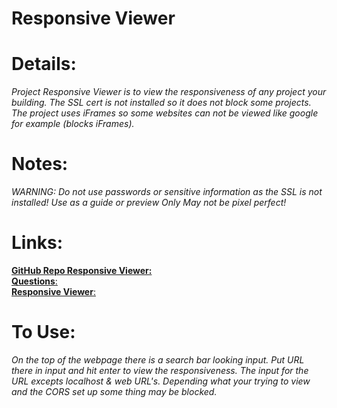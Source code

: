 # Responsive Viewer

# Details:

_Project Responsive Viewer is to view the responsiveness of any project your building. The SSL cert is not installed so it does not block some projects.
The project uses iFrames so some websites can not be viewed like google for example (blocks iFrames)._

# Notes:

_WARNING: Do not use passwords or sensitive information as the SSL is not installed!_
_Use as a guide or preview Only May not be pixel perfect!_

# Links:

[**GitHub Repo Responsive Viewer:** ](https://github.com/Hazey8709/responsiveViewer) <br />
[**Questions**:](questions@noobiej.tech) <br />
[**Responsive Viewer**:](http://responsiveviewer.noobiej.tech/) <br />

# To Use:

_On the top of the webpage there is a search bar looking input. Put URL there in input and hit enter to view the responsiveness.
The input for the URL excepts localhost & web URL's. Depending what your trying to view and the CORS set up some thing may be blocked._
